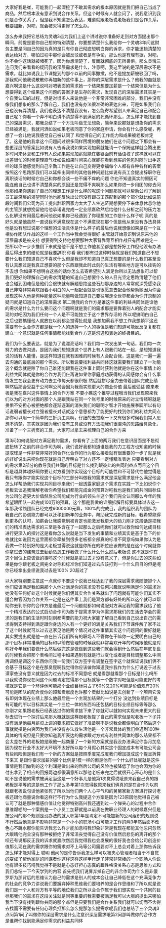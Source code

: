 大家好我是崔，可能我们一起深挖了不敢其需求的根本原因就是我们把自己当成了商品，然后根本没有意识到说合作关系，但这个时候有人就会问了，说我意识到我们是合作关系了，但是我不知道怎么表达，难道就跟老板说老板我们是合作关系，我要加新，对吧，就会被灭得更惨了怎么办。

怎么办来我把它总结为灵魂3点为我们上这个讲过说你准备好走到对方面提出那个瞬间，前提是要你自己想的特别清楚，你要想清楚什么我给你一个灵魂3年问这财务主要是问自己的因为真的是只有你自己彻底想明白你的诉求，你才能逻辑清楚的表达给对方，哪怕过程中那你会被反驳或者是有争论，那么也是有理有据，对吧，你不会你这话就被堵死了，因为你想清楚了，反而就彻底的无所畏惧，那么灵魂三连问我们来看看的疑问我的深层需求是什么，注意啊，我这里说的是深层需求不是需求，就比如说我上节课提到的那个以前的同事撒撒，他不是提加薪被驳回了吗，那我就问他我说散散你再加新的这件事上，那你的深层需求是什么？他我的血就是嘉兴啊这是什么这说吗对吧表面的需求她一个结果想要加薪是一个结果但是为什么想要得到这个结果这个问题的答案才是生存的需求，发现自己的深层需求其实是一个自我认知的过程，但是对很多人来说他是一个非常非常困难的部分，我们并没有像我们想象的那么了解自己，我们也没有办法很准确的表达出来，可是如果我们自己也没有弄清楚，我们也表达不清楚我没有，怎么能寄希望别人来满足自己和配合自己呢？你看一个弄不明白讲不清楚得不到满足的死循环那么，怎么样才能找到自己的深层需求，那我总结了一个方法叫做无法想象，简单来说那就是想象你的需求已经被满足，我就问洒如说如果老板同意了你的家庭申请，你会有什么感受呢，再想了一会儿他说我感觉自己被认同了 和觉得自己的工作能力和成果被老板肯定了。这是他的我拿这个问题问过很多同样困境的朋友他们在这个问题之下那会有一些更深层的答案比如说有人告诉我说如果实现加薪就能请一个保姆这样就会腾出更多时间来休息和工作有人说如果实现加薪就能在婆婆面前有话语权了这样就可以在出差很忙的时候更理直气壮如说如果时间夹心就能在看到想买的包包时随时出手这样的球员他感觉到自己辛勤工作是在让自己变得更幸福每个人都有各种各样的答案按照这个思路那我们可以延伸出同样的其他各种问题比如说有员工会提出辞职你在离职谈话的时候它自己和你都会谈一些不痛不痒的问题 你也不知道真实的原因可能连他自己也讲不清楚真实的原因还是觉得不爽啊那么如果你进一步用团的你去问他那如果你遇到了自己的理想工作是什么样的呢这个问题那就可以帮助公司了解到员工最深层的渴望同时他也能反映出公司没有跟员工匹配到的那个部分就比如说前段时间我们公司为员工提出辞职回家力太大了人生迷茫期想要停下来休息休息你他的主管那就想挽留他给他承诺说完成一定业绩嘉欣然后给他什么分析之前的压力怎么化解没有用最后者问他说如果你已经遇到了你理想的工作是什么样子呢 真的是好久就是他虽然一直说我不满意现在这个不满意现在那个但是他从来没有办法具体他是没有想过说那个理想的生活具体是什么样子的最后他说我想像如果是在一个互相协作团队作战的这样一个工作当中我会觉得很好 主管就开始意识到说原来他的深层需求是被支持 想要得到支持他想要那种大家背靠背互相作战只有困难是定一把所以你一步步推倒下来就是他不是不想工作他甚至都是想好好工作但他没有办法最后得出来的结论就是我要辞职 你看 我们都有过这种时候就是我们知道自己不想要什么我们知道自己不喜欢什么但是我却不知道自己真正想要的是什么我们甚至没有认真想过是我真正想要的那个东西跟我此时此刻的生活有哪些地方是可以挂钩的不去想 你如果不想明白这些的话你怎么去寄希望别人满足你所以无法想象可以帮我们更好的理解自己的需求清楚的知道自己想要什么的人目光坚定思路清楚了他们也会碰到困难但是他们会很快就有解题思路这些石刻那身边的人常常就深受感染我自己非常非常喜欢跟着小明白的人一起配合就是也很愿意去配合他帮助她因为你会发现这种人他是何种能量这种能量叫做知道自己要往哪走全世界都会为你开录制的疑问就是知道自己的深层需求 第二晚我的合作方是谁这件事的利益共同体是谁他的需求是什么为什么要问这个问题啊就是我们的需求那是要靠着别人的配合才能实现的对吧因为我们任何一个人是不可能独立于这个世界存活的 所以呢搞明白自己之后也要搞懂他人就放在以前都会觉得扯就是 我想加薪我不想工作我想躺平这还需要有什么合作方都是我一个人的选择一个人的事但是我们知道可能反反复复都在建立一个意识就是任何事情都能找到合作方这是沟通和表达的终极目的。

我们为什么要表达，就是为了说漂亮话吗？我们每一次发出某一句话，我们每一次努力的去做沟通，是因为我们想知道这个世界上有人跟我们站在一起，是想知道我说的话有人能懂，是这样知道在我有困难的时候有人会配合我，这是我们一遍一遍去沟通的最底层的那个需求。所以我说要找利益共同体这就需要我们建立了一功能这个概念就是除了你自己谁还能跟我在这件事上同时获利他就是你在这件事情上的利益共同体就是你的合作方我们仨再说如果你家庭成功获得的认同感你会有什么事情发生在我会更有动力去工作每天都很积极 然后就拼尽全力去带着团队完成业绩啊然后那会受益于公司啊公司会因为我而实现更大的商业价值 最后谁受益 原来老板是我在嘉兴这件事情上的合作方案 不要小瞧这个推导过程哦当我们发现原来我们以为的对方对面的那个人是跟我站在同一个账号里的时候原来的对立情绪呀就是畏惧不安担心被拒绝都会逐渐逐渐的消失我们的聪明才智才开始施展拳脚所以有句话说弱者擅长对立强者擅长对话就这个意思都为了能更好的找到你们的利益共同点那你可以用一个简单的三折页工具啊，仔细的去觉察一下又有很多时候我们常人思想不清楚，其实就是因为我们没有工具或没有方法把我们很混沌的思路给具象化，准备了一个三折页的工具，大家可以拿去来梳理自己的合作方来 

第3问如何说服对方满足我的需求，你看有了上面的两万我们在意识层面是不是彻底扭转了之前的非合作司为啊，我们说好我都知道谁是我的力工程方也知道的时候提取球是一件非常非常好的合作化合作的行为那么接着就有很重要的一步了就是我的好好说出来吧你现在就是自己弄明白了对方还不一定懂精准表达 只要看到对方的需求第2部分的教导我们共同的目标是什么找到跟彼此的共同利益点而且这个目标是越具体越好啊你要让对方看到你实现这个目标的可能性和不可替代性他觉得是我只有跟你才能实现这个目标的三部分叫做我的需求就是深层需求是什么满足他会怎么样帮助我们实现共同目标来我们一起透露家庭这个需求在实践一下比如说你个老板去谈追我理解老板你希望我们都能完成金的预算对吧我也是我们的共同目标任为公司创造更大价值然后公司能成为行业的领头羊这个我们完全认同那么今年的我希望跟团队一起完成100万的预算，这个那是我做的详细拆解目标要具体过去这一年那我带领团队已经完成6000000元算，100%的完成目，我的组织我的团队为我自己的协调能力都可以迁移到新年的业务中，帮助我完成新的目标，我希望能得到更多的认可，加薪会让我感觉到被肯定也能激发我更大的动力刚才这段话是把我们的精准表达需求的三至是多含在了一起那么之后呢你们就可以救你如何达成目标进行更深入的探讨这是看你怎么说就是当下发生的事情和业绩其实是基于当下的价格就比如说因为这里面都会牵扯到很多老板都全部真的标准不同意吗如果你认为是我做一件特别好的是大老板觉得说这就是你所在的职位应该做的是在这个时候就你你拿过去的建筑过去勤勤恳恳工作我做了什么什么什么然后老板说 这不就是你在这个岗位上应该做的事吗这个时候就是拿过去才没有意义了，但是你过去的这些如果是你你跟老板之间完全对称和标准你们知道过去应该打到一个什么目目的但是呢你已经拿出业绩说我过去是100% 20超过了

 以大家特别要注意这一点就你不要这个说我已经达到了我的深层需求我随便抓个人他们应该满足我如果那个人他对满足你的需求没有任何兴趣就说明满足你的需求对她没有任何好处这个时候就是你们俩其实合作关系就出了问题就有可能你们其实不适合做官因为合作关系一定是在这件事上我们是双方都有好处的所以这个就可以帮助你去判断你的合作方是谁最后一个问题就都如何说服对方满足我的需求我给了他一个精准表达的公式启动合作司为敢于提需求学为体需求那我们的生活去学会的需求的是我们的生活时时刻刻都需要的能力祝大家能了解自己看到自己说出自己的需求得到支持得到满足跟你身边的人有一个更好的满足关系我们下节课件解了家不过了这个时候就可以过去这家见他是两个情况对这件事情其实这个问题问的很好就是其实要提出就是他一直在告诉我们所有的职场人不管你在干嘛你一定要明白自己的那个目标非常准确的目标和以前做管理的时候我就非常喜欢开年的时候跟他就是对称好今年我们要做什么然后做完这是做做到这些我们就会得到什么然后在年底复盘的时候我会把那个表格间过程中如果遇到有就是行业变化或者是目标调整那么中间再调但是调这个东西你问我一份我们双方签字有调整在签字这个就保证说我们俩不会基于目标这个是在那臭屁啊我觉得你应该做你知道我抄我作为什么打说近于过去谭家些没有意义就是因为过去的标准不同意吧 就是看那就看那个目标是什么吗所以我就说你现在问这个问题肯定觉得那个目标就等一个数字对吧但是可能更好的考核就是它是一个环评他可能那个业绩目标只占了60%又20%可能是价值观有20%可能是团队的配合度你的超和贡献度也许那个贡献比如说是去创新了一个项目它没有即刻体现在业绩上那么他最后是一个主观加结果的一个打分 没达到业绩目标是有可能的所以目标其实是一个三位一体的东西吗还包括的目标业绩目标等等那么 你刚才如果跟老板已经表达过你的需求接下来了你就可以就如何实现未来更大的目标去进行一个探讨后来那大概就是这样跟老板提了自己的需求但是呢老板一下子并没有满足他每月薪资上调的要求把它做好了准备啊不是说我全都像明白了然后这个事就就摆是白爽因为我们并没有办法救生活他是一个非常具体的我们会遇到100种具体的情况但是只要你知道我所表达的需求跟对方式有利益共同体的那么结果都不会太差在外的老板娘是跟他一起商量了一个新的方案就是我没办法满足你当月加息因为现在行业不太好大环境不太好所以每个月假心其实这个固定成本有可能公司会有些风险但是我们有一个新的方案就是按照季度完成度我们增加提成这个提呈折算下来其 是跟你要求加薪的那个比例是1模一样的但是他有一个什么好处呢就是这件事情是我们做到的这个利润是做出来的然后公司的风险也被降低了你也会因为你的付出拿到了相应的回报两边都很满意所以那他老板来完之后就很开心开心的是什么呢不是说他的需求被满足当这是一个好事儿是他第1次觉得说哦原来我自己真的跟老板是平等的这是他工作了那么多年第1次觉得数原来我们俩真的是在合作为以前就跟老板说句话他紧张死了所以当他们两个人心平气和的舅舅家新方案进行探讨老板还跟他商量说你看这样行不行为什么我提这个方案是因为123原因他觉得自己被认可了就是那种情感价值让他觉得特别高兴我还遇到过一个弹夹心的过程中合作 思维爆棚的一个案例是一个小员工加薪就是以前我在做职业经理人的时候嘉兴但是按公司的那个规则是没办法的就入职第1年是肯定不可能加新的公司组织的规则说不行然后他真是不影响非常是一个小小的职场小白可能才工作的两3年然后面不改色心不跳水那你能告诉我怎么样才能加息吗我印象非常是我现在都能其他忽闪忽然大眼睛他完全没有那种被拒绝了非常沮丧觉得自己没有价值然后悲伤的离开的那个呗还有说那反正我的诉求就嘉欣然后我觉得我也会发展的很好我也会给公司创造价值那么现在我的需求跟你的需求对不上马等公司需要对不上总会对着上那你告诉我怎么样才能对得上 聪明 他问的是你告诉我怎么样可以被夹心管理者相当于不自觉的变成了帮他家庭的同谋者你这样这样这样甲行走了非常非常棒的一个职场人你说他有很多技巧吗我觉得不是就是心态好担心态真的跟性格没关系心态是思维方式和我们总结一下今天学到的内容 首先呢我们说屏弃掉自己的非合作司为什么是非俄罗斯为那背后的思维认为自己的需求是别人的成本会让自己降低在这个充满竞争力的社会的竞争力讲说我们要摒弃掉种思维我们要培养的是合作思维和了所以就是说我们是一个人和对方有平等的地位我们之所以会合作属于我们想实现一个共同的目标那我们的需求在这段关注就是同等重要的我需要被满足我可以大胆的提出来哪怕我当下没有找到跟你共同的那个点但是只要我们是合作关系我们就可以切而不舍得去找而不需要有任何心理负担那么怎么提那怎么提需求呢我们也总结了三个灵魂3点问第1问了叫做你的深层需求是什么注意识深层需求哦第2问那叫做你的合作方是谁帮你找到能满足你需求的利益共同体